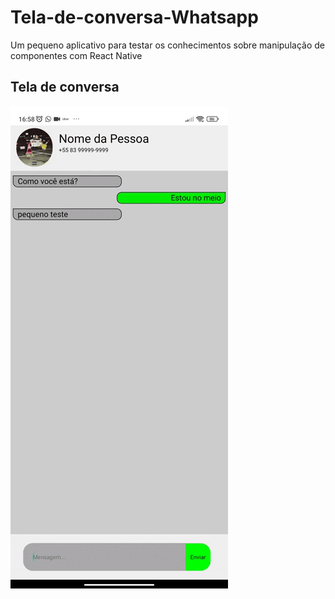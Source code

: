 # Tela-de-conversa-Whatsapp
Um pequeno aplicativo para testar os conhecimentos sobre manipulação de componentes com React Native

## Tela de conversa
<img src='./captura/tela.gif'>